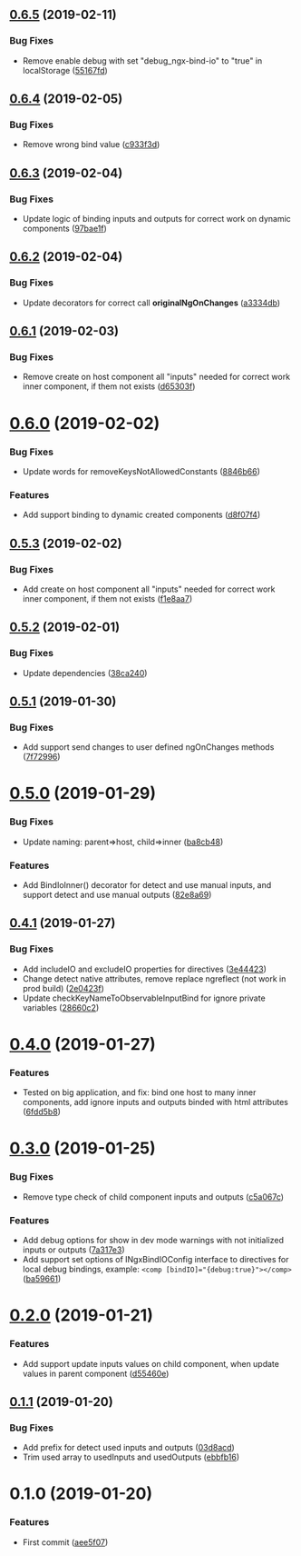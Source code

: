 ## [0.6.5](https://github.com/EndyKaufman/ngx-bind-io/compare/0.6.4...0.6.5) (2019-02-11)


### Bug Fixes

* Remove enable debug with set "debug_ngx-bind-io" to "true" in localStorage ([55167fd](https://github.com/EndyKaufman/ngx-bind-io/commit/55167fd))



## [0.6.4](https://github.com/EndyKaufman/ngx-bind-io/compare/0.6.3...0.6.4) (2019-02-05)


### Bug Fixes

* Remove wrong bind value ([c933f3d](https://github.com/EndyKaufman/ngx-bind-io/commit/c933f3d))



## [0.6.3](https://github.com/EndyKaufman/ngx-bind-io/compare/0.6.2...0.6.3) (2019-02-04)


### Bug Fixes

* Update logic of binding inputs and outputs for correct work on dynamic components ([97bae1f](https://github.com/EndyKaufman/ngx-bind-io/commit/97bae1f))



## [0.6.2](https://github.com/EndyKaufman/ngx-bind-io/compare/0.6.1...0.6.2) (2019-02-04)


### Bug Fixes

* Update decorators for correct call __originalNgOnChanges__ ([a3334db](https://github.com/EndyKaufman/ngx-bind-io/commit/a3334db))



## [0.6.1](https://github.com/EndyKaufman/ngx-bind-io/compare/0.6.0...0.6.1) (2019-02-03)


### Bug Fixes

* Remove create on host component all "inputs" needed for correct work inner component, if them not exists ([d65303f](https://github.com/EndyKaufman/ngx-bind-io/commit/d65303f))



# [0.6.0](https://github.com/EndyKaufman/ngx-bind-io/compare/0.5.3...0.6.0) (2019-02-02)


### Bug Fixes

* Update words for removeKeysNotAllowedConstants ([8846b66](https://github.com/EndyKaufman/ngx-bind-io/commit/8846b66))


### Features

* Add support binding to dynamic created components ([d8f07f4](https://github.com/EndyKaufman/ngx-bind-io/commit/d8f07f4))



## [0.5.3](https://github.com/EndyKaufman/ngx-bind-io/compare/0.5.2...0.5.3) (2019-02-02)


### Bug Fixes

* Add create on host component all "inputs" needed for correct work inner component, if them not exists ([f1e8aa7](https://github.com/EndyKaufman/ngx-bind-io/commit/f1e8aa7))



## [0.5.2](https://github.com/EndyKaufman/ngx-bind-io/compare/0.5.1...0.5.2) (2019-02-01)


### Bug Fixes

* Update dependencies ([38ca240](https://github.com/EndyKaufman/ngx-bind-io/commit/38ca240))



## [0.5.1](https://github.com/EndyKaufman/ngx-bind-io/compare/0.5.0...0.5.1) (2019-01-30)


### Bug Fixes

* Add support send changes to user defined ngOnChanges methods ([7f72996](https://github.com/EndyKaufman/ngx-bind-io/commit/7f72996))



# [0.5.0](https://github.com/EndyKaufman/ngx-bind-io/compare/0.4.1...0.5.0) (2019-01-29)


### Bug Fixes

* Update naming: parent=>host, child=>inner ([ba8cb48](https://github.com/EndyKaufman/ngx-bind-io/commit/ba8cb48))


### Features

* Add BindIoInner() decorator for detect and use manual inputs, and support detect and use manual outputs ([82e8a69](https://github.com/EndyKaufman/ngx-bind-io/commit/82e8a69))



## [0.4.1](https://github.com/EndyKaufman/ngx-bind-io/compare/0.4.0...0.4.1) (2019-01-27)


### Bug Fixes

* Add includeIO and excludeIO properties for directives ([3e44423](https://github.com/EndyKaufman/ngx-bind-io/commit/3e44423))
* Change detect native attributes, remove replace ngreflect (not work in prod build) ([2e0423f](https://github.com/EndyKaufman/ngx-bind-io/commit/2e0423f))
* Update checkKeyNameToObservableInputBind for ignore private variables ([28660c2](https://github.com/EndyKaufman/ngx-bind-io/commit/28660c2))



# [0.4.0](https://github.com/EndyKaufman/ngx-bind-io/compare/0.3.0...0.4.0) (2019-01-27)


### Features

* Tested on big application, and fix: bind one host to many inner components, add ignore inputs and outputs binded with html attributes ([6fdd5b8](https://github.com/EndyKaufman/ngx-bind-io/commit/6fdd5b8))



# [0.3.0](https://github.com/EndyKaufman/ngx-bind-io/compare/0.2.0...0.3.0) (2019-01-25)


### Bug Fixes

* Remove type check of child component inputs and outputs ([c5a067c](https://github.com/EndyKaufman/ngx-bind-io/commit/c5a067c))


### Features

* Add debug options for show in dev mode warnings with not initialized inputs or outputs ([7a317e3](https://github.com/EndyKaufman/ngx-bind-io/commit/7a317e3))
* Add support set options of INgxBindIOConfig interface to directives for local debug bindings, example: ```<comp [bindIO]="{debug:true}"></comp>``` ([ba59661](https://github.com/EndyKaufman/ngx-bind-io/commit/ba59661))



# [0.2.0](https://github.com/EndyKaufman/ngx-bind-io/compare/0.1.1...0.2.0) (2019-01-21)


### Features

* Add support update inputs values on child component, when update values in parent component ([d55460e](https://github.com/EndyKaufman/ngx-bind-io/commit/d55460e))



## [0.1.1](https://github.com/EndyKaufman/ngx-bind-io/compare/0.1.0...0.1.1) (2019-01-20)


### Bug Fixes

* Add prefix for detect used inputs and outputs ([03d8acd](https://github.com/EndyKaufman/ngx-bind-io/commit/03d8acd))
* Trim used array to usedInputs and usedOutputs ([ebbfb16](https://github.com/EndyKaufman/ngx-bind-io/commit/ebbfb16))



# 0.1.0 (2019-01-20)


### Features

* First commit ([aee5f07](https://github.com/EndyKaufman/ngx-bind-io/commit/aee5f07))



